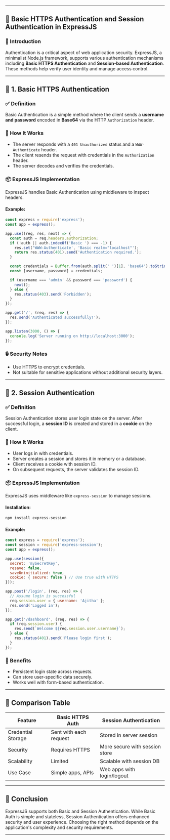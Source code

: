 
---

## 🔐 Basic HTTPS Authentication and Session Authentication in ExpressJS

### 🔹 Introduction
Authentication is a critical aspect of web application security. ExpressJS, a minimalist Node.js framework, supports various authentication mechanisms including **Basic HTTPS Authentication** and **Session-based Authentication**. These methods help verify user identity and manage access control.

---

## 🔸 1. Basic HTTPS Authentication

### ✅ Definition
Basic Authentication is a simple method where the client sends a **username and password** encoded in **Base64** via the HTTP `Authorization` header.

### 🔧 How It Works
- The server responds with a `401 Unauthorized` status and a `WWW-Authenticate` header.
- The client resends the request with credentials in the `Authorization` header.
- The server decodes and verifies the credentials.

### 📦 ExpressJS Implementation
ExpressJS handles Basic Authentication using middleware to inspect headers.

#### Example:
```javascript
const express = require('express');
const app = express();

app.use((req, res, next) => {
  const auth = req.headers.authorization;
  if (!auth || auth.indexOf('Basic ') === -1) {
    res.set('WWW-Authenticate', 'Basic realm="localhost"');
    return res.status(401).send('Authentication required.');
  }

  const credentials = Buffer.from(auth.split(' ')[1], 'base64').toString().split(':');
  const [username, password] = credentials;

  if (username === 'admin' && password === 'password') {
    next();
  } else {
    res.status(403).send('Forbidden');
  }
});

app.get('/', (req, res) => {
  res.send('Authenticated successfully!');
});

app.listen(3000, () => {
  console.log('Server running on http://localhost:3000');
});
```

### 🔒 Security Notes
- Use HTTPS to encrypt credentials.
- Not suitable for sensitive applications without additional security layers.

---

## 🔸 2. Session Authentication

### ✅ Definition
Session Authentication stores user login state on the server. After successful login, a **session ID** is created and stored in a **cookie** on the client.

### 🔧 How It Works
- User logs in with credentials.
- Server creates a session and stores it in memory or a database.
- Client receives a cookie with session ID.
- On subsequent requests, the server validates the session ID.

### 📦 ExpressJS Implementation
ExpressJS uses middleware like `express-session` to manage sessions.

#### Installation:
```bash
npm install express-session
```

#### Example:
```javascript
const express = require('express');
const session = require('express-session');
const app = express();

app.use(session({
  secret: 'mySecretKey',
  resave: false,
  saveUninitialized: true,
  cookie: { secure: false } // Use true with HTTPS
}));

app.post('/login', (req, res) => {
  // Assume login is successful
  req.session.user = { username: 'Ajitha' };
  res.send('Logged in');
});

app.get('/dashboard', (req, res) => {
  if (req.session.user) {
    res.send(`Welcome ${req.session.user.username}`);
  } else {
    res.status(401).send('Please login first');
  }
});
```

### 🧠 Benefits
- Persistent login state across requests.
- Can store user-specific data securely.
- Works well with form-based authentication.

---

## 🔸 Comparison Table

| Feature                  | Basic HTTPS Auth         | Session Authentication         |
|--------------------------|--------------------------|--------------------------------|
| Credential Storage       | Sent with each request   | Stored in server session       |
| Security                 | Requires HTTPS            | More secure with session store |
| Scalability              | Limited                  | Scalable with session DB       |
| Use Case                | Simple apps, APIs        | Web apps with login/logout     |

---

## 🔸 Conclusion
ExpressJS supports both Basic and Session Authentication. While Basic Auth is simple and stateless, Session Authentication offers enhanced security and user experience. Choosing the right method depends on the application's complexity and security requirements.

---
